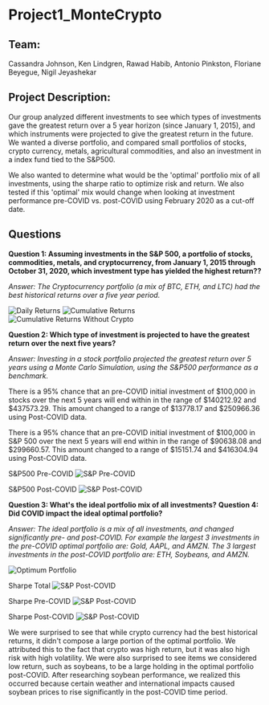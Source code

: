 # **Project1_MonteCrypto**

## Team: 

Cassandra Johnson, Ken Lindgren, Rawad Habib, Antonio Pinkston, Floriane Beyegue, Nigil Jeyashekar 

## Project Description: 

Our group analyzed different investments to see which types of investments gave the greatest return over a 5 year horizon (since January 1, 2015), and which instruments were projected to give the greatest return in the future.  We wanted a diverse portfolio, and compared small portfolios of stocks, crypto currency, metals, agricultural commodities, and also an investment in a index fund tied to the S&P500.  

We also wanted to determine what would be the 'optimal' portfolio mix of all investments, using the sharpe ratio to optimize risk and return.  We also tested if this 'optimal' mix would change when looking at investment performance pre-COVID vs. post-COVID using February 2020 as a cut-off date.  


## Questions 

**Question 1: Assuming investments in the S&P 500, a portfolio of stocks, commodities, metals, and cryptocurrency, from January 1, 2015 through October 31, 2020, which investment type has yielded the highest return??**

*Answer: The Cryptocurrency portfolio (a mix of BTC, ETH, and LTC) had the best historical returns over a five year period.*

![Daily Returns](/Images/Daily_Returns.png)
![Cumulative Returns](/Images/Cumulative_Returns.png)
![Cumulative Returns Without Crypto](/Images/Investments_withoutcrypto.png)



**Question 2: Which type of investment is projected to have the greatest return over the next five years?**

*Answer: Investing in a stock portfolio projected the greatest return over 5 years using a Monte Carlo Simulation, using the S&P500 performance as a benchmark.*  

There is a 95% chance that an pre-COVID initial investment of $100,000 in stocks over the next 5 years will end within in the range of $140212.92 and $437573.29.  This amount changed to a range of $13778.17 and $250966.36 using Post-COVID data.

There is a 95% chance that an pre-COVID initial investment of $100,000 in S&P 500 over the next 5 years will end within in the range of $90638.08 and $299660.57.  This amount changed to a range of $15151.74 and $416304.94 using Post-COVID data.  


S&P500 Pre-COVID
![S&P Pre-COVID](/Images/SP500_pre_covid.png)


S&P500 Post-COVID
![S&P Post-COVID](/Images/SP500_post_covid.png)


**Question 3: What's the ideal portfolio mix of all investments?**
**Question 4: Did COVID impact the ideal optimal portfolio?**

*Answer: The ideal portfolio is a mix of all investments, and changed significantly pre- and post-COVID.  For example the largest 3 investments in the pre-COVID optimal portfolio are: Gold, AAPL, and AMZN.  The 3 largest investments in the post-COVID portfolio are: ETH, Soybeans, and AMZN.*

![Optimum Portfolio](/Images/Optimal_portfolio.png)

Sharpe Total
![S&P Post-COVID](/Images/Sharpe_total.png)


Sharpe Pre-COVID
![S&P Post-COVID](/Images/Sharpe_precovid.png)


Sharpe Post-COVID
![S&P Post-COVID](/Images/Sharpe_postcovid.png)

We were surprised to see that while crypto currency had the best historical returns, it didn't compose a large portion of the optimal portfolio.  We attributed this to the fact that crypto was high return, but it was also high risk with high volatility.  We were also surprised to see items we considered low return, such as soybeans, to be a large holding in the optimal portfolio post-COVID.  After researching soybean performance, we realized this occurred because certain weather and international impacts caused soybean prices to rise significantly in the post-COVID time period. 

